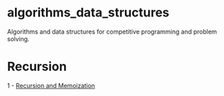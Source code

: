 # algorithms_data_structures
Algorithms and data structures for competitive programming and problem solving.


# Recursion
1 - [Recursion and Memoization](https://github.com/mthoodbasecamp/algorithms_data_structures/edit/master/RECURSION.md)
